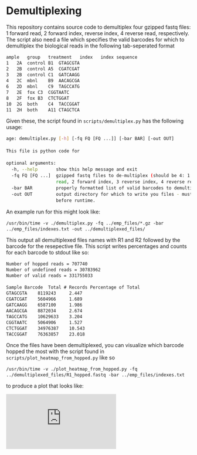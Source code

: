 # Demultiplexing

This repository contains source code to demultiplex four gzipped fastq files: 1 forward read, 2 forward index, reverse index, 4 reverse read, respectively.
The script also need a file which specifies the valid barcodes for which to demultiplex the biological reads in the following tab-seperated format

```
ample   group   treatment   index   index sequence
1   2A  control B1  GTAGCGTA
2   2B  control A5  CGATCGAT
3   2B  control C1  GATCAAGG
4   2C  mbnl    B9  AACAGCGA
6   2D  mbnl    C9  TAGCCATG
7   2E  fox C3  CGGTAATC
8   2F  fox B3  CTCTGGAT
10  2G  both    C4  TACCGGAT
11  2H  both    A11 CTAGCTCA
```

Given these, the script found in `scripts/demultiplex.py` has the following usage:

```bash
age: demultiplex.py [-h] [-fq FQ [FQ ...]] [-bar BAR] [-out OUT]

This file is python code for

optional arguments:
  -h, --help       show this help message and exit
  -fq FQ [FQ ...]  gzipped fastq files to de-multiplex (should be 4: 1 forward
                   read, 2 forward index, 3 reverse index, 4 reverse read)
  -bar BAR         properly formatted list of valid barcodes to demultiplex.
  -out OUT         output directory for which to write you files - must exist
                   before runtime.
```

An example run for this might look like:

```
/usr/bin/time -v ./demultiplex.py -fq ../emp_files/*.gz -bar ../emp_files/indexes.txt -out ../demultiplexed_files/
```

This output all demultiplexed files names with R1 and R2 followed by the barcode for the resepective file.
This script writes percentages and counts for each barcode to stdout like so:

```
Number of hopped reads = 707740
Number of undefined reads = 30783962
Number of valid reads = 331755033

Sample Barcode  Total # Records Percentage of Total
GTAGCGTA    8119243     2.447
CGATCGAT    5604966     1.689
GATCAAGG    6587100     1.986
AACAGCGA    8872034     2.674
TAGCCATG    10629633    3.204
CGGTAATC    5064906     1.527
CTCTGGAT    34976387    10.543
TACCGGAT    76363857    23.018
```

Once the files have been demultiplexed, you can visualize which barcode hopped the most with the script found in `scripts/plot_heatmap_from_hopped.py` like so

```
/usr/bin/time -v ./plot_heatmap_from_hopped.py -fq ../demultiplexed_files/R1_hopped.fastq -bar ../emp_files/indexes.txt
```

to produce a plot that looks like:

![alt text](https://github.com/2019-bgmp/demultiplexing-jgallowa07/blob/master/plots/heatmap.pdf)








